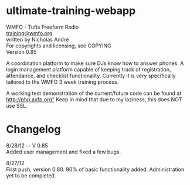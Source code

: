 ultimate-training-webapp
========================

WMFO - Tufts Freeform Radio  
training@wmfo.org  
written by Nicholas Andre  
For copyrights and licensing, see COPYING  
Version 0.85  

A coordination platform to make sure DJs know how to answer phones. A login management platform capable of keeping track of registration, attendance, and checklist functionality. Currently it is very specifically tailored to the WMFO 3 week training process.

A working test demonstration of the current/future code can be found at <http://php.axfp.org"> Keep in mind that due to my laziness, this does NOT use SSL.

Changelog
=========

8/28/12 -- V 0.85  
Added user management and fixed a few bugs.

8/27/12  
First push, version 0.80. 90% of basic functionality added. Administration yet to be completed.
